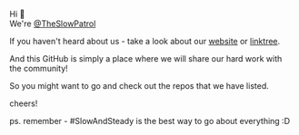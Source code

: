 Hi 👋  
We're [@TheSlowPatrol](https://twitter.com/TheSlowPatrol)

If you haven't heard about us - take a look about our [website](https://www.theslowpatrol.com/) or [linktree](https://linktr.ee/theslowpatrol).

And this GitHub is simply a place where we will share our hard work with the community!

So you might want to go and check out the repos that we have listed.

cheers!



ps. remember - #SlowAndSteady is the best way to go about everything :D 

<!---
TheSlowPatrol/TheSlowPatrol is a ✨ special ✨ repository because its `README.md` (this file) appears on your GitHub profile.
You can click the Preview link to take a look at your changes.
--->
